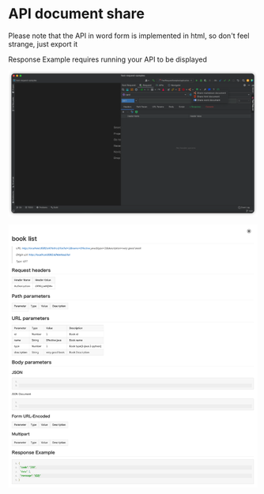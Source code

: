 # API document share

Please note that the API in word form is implemented in html, so don't feel strange, just export it

Response Example requires running your API to be displayed

![shareDocButton](../../../.vuepress/public/img/shareApi_en.png)

![apiDocExample](../../../.vuepress/public/img/apiDocExample.png)
